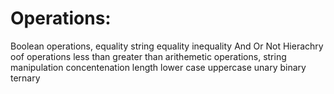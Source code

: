 # Operations:

Boolean operations, 
equality
string equality
inequality
And 
Or 
Not 
Hierachry oof operations
less than 
greater than 
arithemetic operations, 
string manipulation 
concentenation 
length
lower case
uppercase
unary 
binary 
ternary